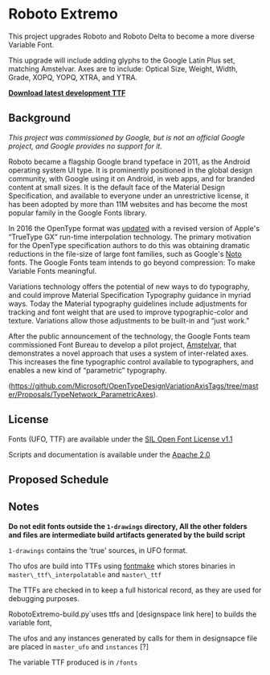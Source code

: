 # Roboto Extremo

This project upgrades Roboto and Roboto Delta to become a more diverse Variable Font. 

This upgrade will include adding glyphs to the Google Latin Plus set, matching Amstelvar.
Axes are to include: Optical Size, Weight, Width, Grade, XOPQ, YOPQ, XTRA, and YTRA.

**[Download latest development TTF](https://github.com/TypeNetwork/Roboto-Extremo/raw/master/fonts/RobotoExtremo-VF.ttf)**

## Background

_This project was commissioned by Google, but is not an official Google project, and Google provides no support for it._

Roboto became a flagship Google brand typeface in 2011, as the Android operating system UI type.
It is prominently positioned in the global design community, with Google using it on Android, in web apps, and for branded content at small sizes.
It is the default face of the Material Design Specification, and available to everyone under an unrestrictive license, it has been adopted by more than 11M websites and has become the most popular family in the Google Fonts library.

In 2016 the OpenType format was [updated](https://medium.com/@tiro/https-medium-com-tiro-introducing-opentype-variable-fonts-12ba6cd2369) with a revised version of Apple's “TrueType GX” run-time interpolation technology.
The primary motivation for the OpenType specification authors to do this was obtaining dramatic reductions in the file-size of large font families, such as Google's [Noto](https://github.com/googlei18n/noto-fonts/tree/master/phaseIII_only/unhinted/variable-ttf) fonts. 
The Google Fonts team intends to go beyond compression: To make Variable Fonts meaningful.

Variations technology offers the potential of new ways to do typography, and could improve Material Specification Typography guidance in myriad ways.
Today the Material typography guidelines include adjustments for tracking and font weight that are used to improve typographic-color and texture.
Variations allow those adjustments to be built-in and “just work.” 

After the public announcement of the technology, the Google Fonts team commissioned Font Bureau to develop a pilot project, [Amstelvar](https://github.com/TypeNetwork/Amstelvar), that demonstrates a novel approach that uses a system of inter-related axes. 
This increases the fine typographic control available to typographers, and enables a new kind of “parametric” typography.

(https://github.com/Microsoft/OpenTypeDesignVariationAxisTags/tree/master/Proposals/TypeNetwork_ParametricAxes).

## License

Fonts (UFO, TTF) are available under the [SIL Open Font License v1.1](OFL.txt)

Scripts and documentation is available under the [Apache 2.0](/scripts/LICENSE.txt)

## Proposed Schedule

## Notes

**Do not edit fonts outside the `1-drawings` directory, All the other folders and files are intermediate build artifacts generated by the build script**

`1-drawings` contains the 'true' sources, in UFO format.

Tho ufos are build into TTFs using [fontmake](https://github.com/googlei18n/fontmake) which stores binaries in `master\_ttf\_interpolatable` and `master\_ttf`

The TTFs are checked in to keep a full historical record, as they are used for debugging purposes.

RobotoExtremo-build.py`uses ttfs and [designspace link here] to builds the variable font, 

The ufos and any instances generated by calls for them in designsapce file are placed in `master_ufo` and `instances` [?]



The variable TTF produced is in `/fonts`

